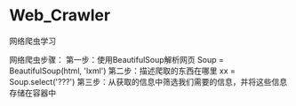 # Web_Crawler
网络爬虫学习

网络爬虫步骤：
第一步：使用BeautifulSoup解析网页 Soup = BeautifulSoup(html, 'lxml')
第二步：描述爬取的东西在哪里 xx = Soup.select('???')
第三步：从获取的信息中筛选我们需要的信息，并将这些信息存储在容器中

